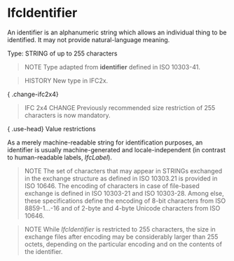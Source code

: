 # IfcIdentifier

An identifier is an alphanumeric string which allows an individual thing to be identified. It may not provide natural-language meaning.<!-- end of definition -->

Type: STRING of up to 255 characters

> NOTE Type adapted from **identifier** defined in ISO 10303-41.

> HISTORY New type in IFC2x.

{ .change-ifc2x4}
> IFC 2x4 CHANGE Previously recommended size restriction of 255 characters is now mandatory.

{ .use-head}
Value restrictions

As a merely machine-readable string for identification purposes, an identifier is usually machine-generated and locale-independent (in contrast to human-readable labels, _IfcLabel_).

> NOTE The set of characters that may appear in STRINGs exchanged in the exchange structure as defined in ISO 10303.21 is provided in ISO 10646. The encoding of characters in case of file-based exchange is defined in ISO 10303-21 and ISO 10303-28. Among else, these specifications define the encoding of 8-bit characters from ISO 8859-1...-16 and of 2-byte and 4-byte Unicode characters from ISO 10646.

> NOTE While _IfcIdentifier_ is restricted to 255 characters, the size in exchange files after encoding may be considerably larger than 255 octets, depending on the particular encoding and on the contents of the identifier.
